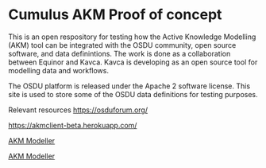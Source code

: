 # Cumulus AKM Proof of concept

This is an open respository for testing how the Active Knowledge Modelling (AKM) tool can be integrated with the OSDU community, open source software, and data definintions. The work is done as a collaboration between Equinor and Kavca. Kavca is developing as an open source tool for modelling data and workflows.

The OSDU platform is released under the Apache 2 software license. This site is used to store some of the OSDU data definitions for testing purposes. 

Relevant resources
https://osduforum.org/

https://akmclient-beta.herokuapp.com/

<a href="https://akmclient-beta.herokuapp.com/" target='_blank'>AKM Modeller</a>

[AKM Modeller](https://akmclient-beta.herokuapp.com/)
